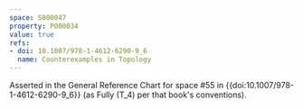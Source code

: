 ```yaml
---
space: S000047
property: P000034
value: true
refs:
- doi: 10.1007/978-1-4612-6290-9_6
  name: Counterexamples in Topology
---
```


Asserted in the General Reference Chart for space #55 in
{{doi:10.1007/978-1-4612-6290-9_6}} (as Fully \(T_4\) per that book's
conventions).
